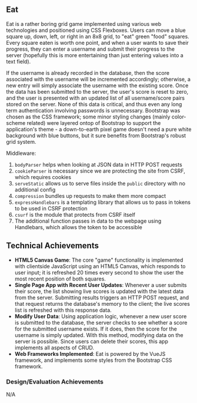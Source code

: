 ## Eat
Eat is a rather boring grid game implemented using various web technologies and positioned using CSS Flexboxes. Users can move a blue square up, down, left, or right in an 8x8 grid, to "eat" green "food" squares. Every square eaten is worth one point, and when a user wants to save their progress, they can enter a username and submit their progress to the server (hopefully this is more entertaining than just entering values into a text field).

If the username is already recorded in the database, then the score associated with the username will be incremented accordingly; otherwise, a new entry will simply associate the username with the existing score. Once the data has been submitted to the server, the user's score is reset to zero, and the user is presented with an updated list of all username/score pairs stored on the server. None of this data is critical, and thus even any long term authentication involving passwords is unnecessary. Bootstrap was chosen as the CSS framework; some minor styling changes (mainly color-scheme related) were layered ontop of Bootstrap to support the application's theme - a down-to-earth pixel game doesn't need a pure white background with blue buttons, but it sure benefits from Bootstrap's robust grid system.

Middleware:

1. `bodyParser` helps when looking at JSON data in HTTP POST requests
2. `cookieParser` is necessary since we are protecting the site from CSRF, which requires cookies
3. `serveStatic` allows us to serve files inside the `public` directory with no additional config
4. `compression` bundles up requests to make them more compact
5. `expressHandlebars` is a templating library that allows us to pass in tokens to be used in CSRF protection
6. `csurf` is the module that protects from CSRF itself
7. The additional function passes in data to the webpage using Handlebars, which allows the token to be accessible

## Technical Achievements
- **HTML5 Canvas Game**: The core "game" functionality is implemented with clientside JavaScript using an HTML5 Canvas, which responds to user input; it is refreshed 20 times every second to show the user the most recent position of both squares.
- **Single Page App with Recent User Updates**: Whenever a user submits their score, the list showing live scores is updated with the latest data from the server. Submitting results triggers an HTTP POST request, and that request returns the database's memory to the client; the live scores list is refreshed with this response data.
- **Modify User Data**: Using application logic, whenever a new user score is submitted to the database, the server checks to see whether a score for the submitted username exists. If it does, then the score for the username is simply updated. With this method, modifying data on the server is possible. Since users can delete their scores, this app implements all aspects of CRUD.
- **Web Frameworks Implemented**: Eat is powered by the VueJS framework, and implements some styles from the Bootstrap CSS framework.

### Design/Evaluation Achievements
N/A
